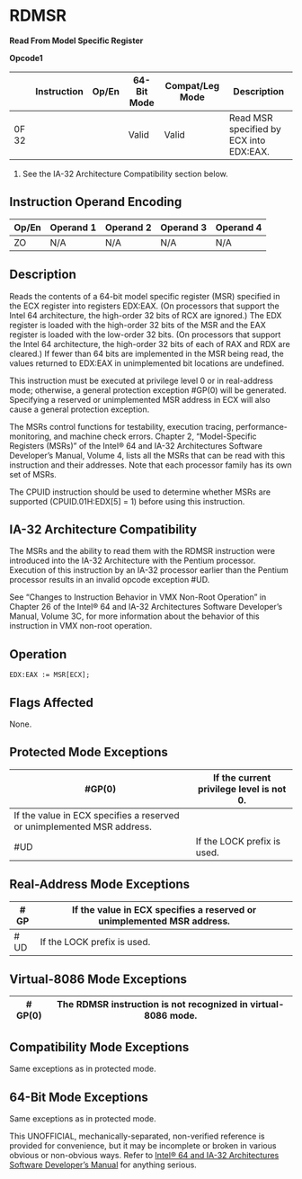 # RDMSR

**Read From Model Specific Register**

**Opcode1**

|       | Instruction | Op/En | 64-Bit Mode | Compat/Leg Mode | Description                             |
| ----- | ----------- | ----- | ----------- | --------------- | --------------------------------------- |
| 0F 32 |             |       | Valid       | Valid           | Read MSR specified by ECX into EDX:EAX. |

1. See the IA-32 Architecture Compatibility section below.

## Instruction Operand Encoding

| Op/En | Operand 1 | Operand 2 | Operand 3 | Operand 4 |
| ----- | --------- | --------- | --------- | --------- |
| ZO    | N/A       | N/A       | N/A       | N/A       |

## Description

Reads the contents of a 64-bit model specific register (MSR) specified in the ECX register into registers EDX:EAX. (On processors that support the Intel 64 architecture, the high-order 32 bits of RCX are ignored.) The EDX register is loaded with the high-order 32 bits of the MSR and the EAX register is loaded with the low-order 32 bits. (On processors that support the Intel 64 architecture, the high-order 32 bits of each of RAX and RDX are cleared.) If fewer than 64 bits are implemented in the MSR being read, the values returned to EDX:EAX in unimplemented bit locations are undefined.

This instruction must be executed at privilege level 0 or in real-address mode; otherwise, a general protection exception #​​​​GP(0) will be generated. Specifying a reserved or unimplemented MSR address in ECX will also cause a general protection exception.

The MSRs control functions for testability, execution tracing, performance-monitoring, and machine check errors. Chapter 2, “Model-Specific Registers (MSRs)” of the Intel® 64 and IA-32 Architectures Software Developer’s Manual, Volume 4, lists all the MSRs that can be read with this instruction and their addresses. Note that each processor family has its own set of MSRs.

The CPUID instruction should be used to determine whether MSRs are supported (CPUID.01H:EDX[5] = 1) before using this instruction.

## IA-32 Architecture Compatibility

The MSRs and the ability to read them with the RDMSR instruction were introduced into the IA-32 Architecture with the Pentium processor. Execution of this instruction by an IA-32 processor earlier than the Pentium processor results in an invalid opcode exception #​​​UD.

See “Changes to Instruction Behavior in VMX Non-Root Operation” in Chapter 26 of the Intel® 64 and IA-32 Architectures Software Developer’s Manual, Volume 3C, for more information about the behavior of this instruction in VMX non-root operation.

## Operation

```
EDX:EAX := MSR[ECX];

```

## Flags Affected

None.

## Protected Mode Exceptions

| \#​​​​GP(0)                                                            | If the current privilege level is not 0. |
| ---------------------------------------------------------------------- | ---------------------------------------- |
| If the value in ECX specifies a reserved or unimplemented MSR address. |
| #​​​UD                                                                 | If the LOCK prefix is used.              |

## Real-Address Mode Exceptions

| \#​​​​GP | If the value in ECX specifies a reserved or unimplemented MSR address. |
| -------- | ---------------------------------------------------------------------- |
| #​​​UD   | If the LOCK prefix is used.                                            |

## Virtual-8086 Mode Exceptions

| \#​​​​GP(0) | The RDMSR instruction is not recognized in virtual-8086 mode. |
| ----------- | ------------------------------------------------------------- |

## Compatibility Mode Exceptions

Same exceptions as in protected mode.

## 64-Bit Mode Exceptions

Same exceptions as in protected mode.

This UNOFFICIAL, mechanically-separated, non-verified reference is provided for convenience, but it may be
incomplete or broken in various obvious or non-obvious
ways. Refer to [Intel® 64 and IA-32 Architectures Software Developer’s Manual](https://software.intel.com/en-us/download/intel-64-and-ia-32-architectures-sdm-combined-volumes-1-2a-2b-2c-2d-3a-3b-3c-3d-and-4) for anything serious.

